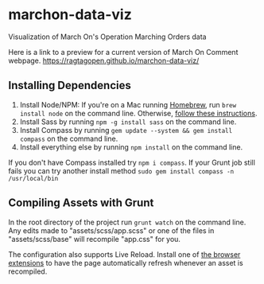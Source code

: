 # marchon-data-viz

Visualization of March On's Operation Marching Orders data

Here is a link to a preview for a current version of March On Comment webpage.
https://ragtagopen.github.io/marchon-data-viz/

## Installing Dependencies

1.  Install Node/NPM: If you're on a Mac running [Homebrew](https://brew.sh), run `brew install node` on the command line. Otherwise, [follow these instructions](https://www.npmjs.com/get-npm).
2.  Install Sass by running `npm -g install sass` on the command line.
3.  Install Compass by running `gem update --system && gem install compass` on the command line.
4.  Install everything else by running `npm install` on the command line.

If you don't have Compass installed try `npm i compass`.  If your Grunt job still fails you can try another install method `sudo gem install compass -n /usr/local/bin`

## Compiling Assets with Grunt

In the root directory of the project run `grunt watch` on the command line. Any edits made to "assets/scss/app.scss" or one of the files in "assets/scss/base" will recompile "app.css" for you.

The configuration also supports Live Reload. Install one of [the browser extensions](http://livereload.com/extensions/) to have the page automatically refresh whenever an asset is recompiled.

